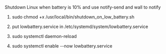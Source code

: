 Shutdown Linux when battery is 10% and use notify-send and wall to notify

1. sudo chmod +x /usr/local/bin/shutdown_on_low_battery.sh

2. put lowbattery.service in /etc/systemd/system/lowbattery.service

4. sudo systemctl daemon-reload
5. sudo systemctl enable --now lowbattery.service
